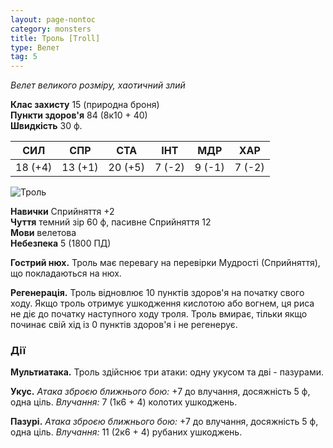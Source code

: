 ```yaml
---
layout: page-nontoc
category: monsters
title: Троль [Troll]
type: Велет
tag: 5
---
```


_Велет великого розміру, хаотичний злий_

**Клас захисту** 15 (природна броня)    
**Пункти здоров'я** 84 (8к10 + 40)    
**Швидкість** 30 ф.

| СИЛ     | СПР     | СТА     | ІНТ    | МДР    | ХАР    |
| ------- | ------- | ------- | ------ | ------ | ------ |
| 18 (+4) | 13 (+1) | 20 (+5) | 7 (-2) | 9 (-1) | 7 (-2) |

![Троль](https://www.dndbeyond.com/avatars/thumbnails/30836/144/1000/1000/638063929586218907.png)

**Навички** Сприйняття +2   
**Чуття** темний зір 60 ф, пасивне Сприйняття 12    
**Мови** велетова    
**Небезпека** 5 (1800 ПД)

**Гострий нюх.** Троль має перевагу на перевірки Мудрості (Сприйняття), що покладаються на нюх.    

**Регенерація.** Троль відновлює 10 пунктів здоров'я на початку свого ходу. Якщо троль отримує ушкодження кислотою або вогнем, ця риса не діє до початку наступного ходу троля. Троль вмирає, тільки якщо починає свій хід із 0 пунктів здоров'я і не регенерує.

### Дії

**Мультиатака.** Троль здійснює три атаки: одну укусом та дві - пазурами.   

**Укус.** _Атака зброєю ближнього бою:_ +7 до влучання, досяжність 5 ф, одна ціль. _Влучання:_ 7 (1к6 + 4) колотих ушкоджень.   

**Пазурі.** _Атака зброєю ближнього бою:_ +7 до влучання, досяжність 5 ф, одна ціль. _Влучання:_ 11 (2к6 + 4) рубаних ушкоджень.
